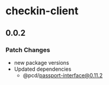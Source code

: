 # checkin-client

## 0.0.2

### Patch Changes

- new package versions
- Updated dependencies
  - @pcd/passport-interface@0.11.2
